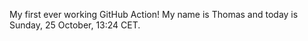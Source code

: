 My first ever working GitHub Action!
My name is Thomas and today is Sunday, 25 October, 13:24 CET. 
